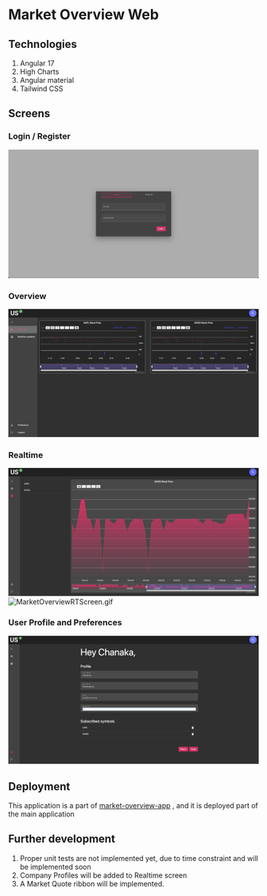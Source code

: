 # Market Overview Web

## Technologies

1. Angular 17
2. High Charts
3. Angular material
4. Tailwind CSS

## Screens

### Login / Register

![Login.png](resources/Login.png)

### Overview

![Overview.png](resources/Overview.png)

### Realtime

![Realtime.png](resources/Realtime.png)
![MarketOverviewRTScreen.gif](resources/MarketOverviewRTScreen.gif)

### User Profile and Preferences

![User.png](resources/User.png)

## Deployment

This application is a part of [market-overview-app](https://github.com/chanakadrathnayaka/market-overview-app)
, and it is deployed part of the main application

## Further development

1. Proper unit tests are not implemented yet,
   due to time constraint and will be implemented soon
2. Company Profiles will be added to Realtime screen
3. A Market Quote ribbon will be implemented.
